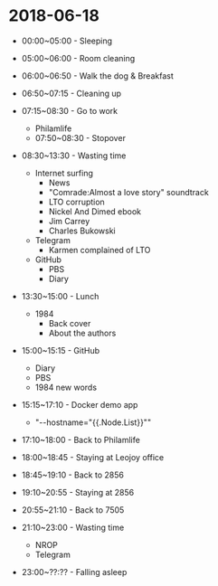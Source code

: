 # 2018-06-18

* 00:00~05:00 - Sleeping

* 05:00~06:00 - Room cleaning

* 06:00~06:50 - Walk the dog & Breakfast

* 06:50~07:15 - Cleaning up

* 07:15~08:30 - Go to work
  * Philamlife
  * 07:50~08:30 - Stopover

* 08:30~13:30 - Wasting time
  * Internet surfing
    * News
    * "Comrade:Almost a love story" soundtrack
    * LTO corruption
    * Nickel And Dimed ebook
    * Jim Carrey
    * Charles Bukowski
  * Telegram
    * Karmen complained of LTO
  * GitHub
    * PBS
    * Diary

* 13:30~15:00 - Lunch
  * 1984
    * Back cover
    * About the authors

* 15:00~15:15 - GitHub
  * Diary
  * PBS
  * 1984 new words

* 15:15~17:10 - Docker demo app
  * "--hostname=\"{{.Node.List}}\""

* 17:10~18:00 - Back to Philamlife

* 18:00~18:45 - Staying at Leojoy office

* 18:45~19:10 - Back to 2856

* 19:10~20:55 - Staying at 2856

* 20:55~21:10 - Back to 7505

* 21:10~23:00 - Wasting time
  * NROP
  * Telegram

* 23:00~??:?? - Falling asleep

